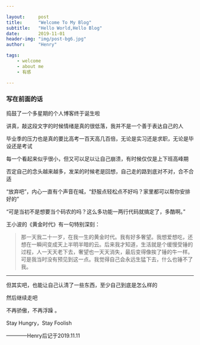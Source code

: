 ```yaml
---

layout:     post
title:      "Welcome To My Blog"
subtitle:   "Hello World,Hello Blog"
date:       2019-11-01
header-img: "img/post-bg6.jpg"
author:     "Henry"

tags:
    - welcome
    - about me
    - 有感

---
```


### 写在前面的话

捣鼓了一个多星期的个人博客终于诞生啦



讲真，敲这段文字的时候情绪是真的很低落，我并不是一个善于表达自己的人

毕业季的压力也是真的要比高考一百天高几百倍，无论是实习还是求职，无论是毕设还是考试

每一个看起来似乎很小，但又可以足以让自己崩溃，有时候仅仅是上下班高峰期



否定自己的念头越来越多，发呆的时候老是回想，自己走的路到底对不对，合不合适

“放弃吧”，内心一直有个声音在喊，“舒服点轻松点不好吗？家里都可以帮你安排好的”

“可是当初不是想要当个码农的吗？这么多功能一两行代码就搞定了，多酷啊。”





王小波的《黄金时代》有一句特别深刻：

> 那一天我二十一岁，在我一生的黄金时代。我有好多奢望。我想爱想吃，还想在一瞬间变成天上半明半暗的云。后来我才知道，生活就是个缓慢受锤的过程，人一天天老下去，奢望也一天天消失，最后变得像挨了锤的牛一样。
> 可是我当时没有预见到这一点。我觉得自己会永远生猛下去，什么也锤不了我。



---





但其实吧，也能让自己认清了一些东西，至少自己到底是怎么样的

然后继续走吧

不再骄傲，不再浮躁 。

Stay Hungry，Stay Foolish


————Henry后记于2019.11.11

